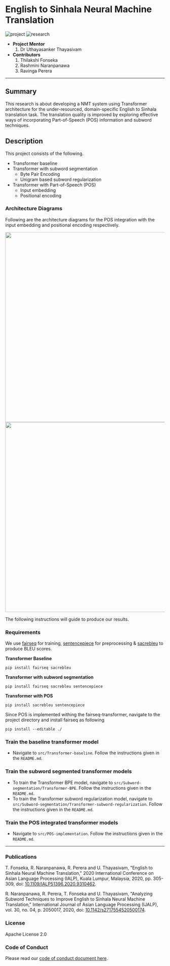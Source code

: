 # English to Sinhala Neural Machine Translation

![project] ![research]



- <b>Project Mentor</b>
    1. Dr Uthayasanker Thayasivam
- <b>Contributors</b>
    1. Thilakshi Fonseka
    2. Rashmini Naranpanawa
    3. Ravinga Perera

---

## Summary

This research is about developing a NMT system using Transformer architecture for the under-resourced, domain-specific English to Sinhala translation task. The translation quality is improved by exploring effective ways of incorporating Part-of-Speech (POS) information and subword techniques.

## Description

This project consists of the following.

- Transformer baseline 
- Transformer with subword segmentation 
    - Byte Pair Encoding
    - Unigram based subword regularization
- Transformer with Part-of-Speech (POS) 
    - Input embedding
    - Positional encoding
    
### Architecture Diagrams

Following are the architecture diagrams for the POS integration with the input embedding and positional encoding respectively.

<p align="center">
<img src="https://github.com/aaivu/aaivu-machine-trans-eng-sin/blob/master/docs/images/Architecture-diagram-pos-integration-input-embedding.jpg" width="600">
<img src="https://github.com/aaivu/aaivu-machine-trans-eng-sin/blob/master/docs/images/Architecture-diagram-pos-integration-positional-encoding.jpg" width="600">
</p>

The following instructions will guide to produce our results. 

### Requirements

We use [fairseq](https://github.com/pytorch/fairseq) for training, [sentencepiece](https://github.com/google/sentencepiece) for preprocessing & [sacrebleu](https://github.com/mjpost/sacrebleu) to produce BLEU scores.

**Transformer Baseline**

```
pip install fairseq sacrebleu 
```

**Transformer with subword segmentation**

```
pip install fairseq sacrebleu sentencepiece
```

**Transformer with POS**

```
pip install sacrebleu sentencepiece
```
Since POS is implemented withing the fairseq-transformer, navigate to the project directory and install fairseq as following

```
pip install --editable ./
```

### Train the baseline transformer model 

- Navigate to `src/Transformer-baseline`. Follow the instructions given in the `README.md`.

### Train the subword segmented transformer models 

- To train the Transformer BPE model, navigate to `src/Subword-segmentation/Transformer-BPE`. Follow the instructions given in the `README.md`.
- To train the Transformer subword regularization model, navigate to `src/Subword-segmentation/Transformer-subword-regularization`. Follow the instructions given in the `README.md`.

### Train the POS integrated transformer models

- Navigate to `src/POS-implementation`. Follow the instructions given in the `README.md`.
---

### Publications

T. Fonseka, R. Naranpanawa, R. Perera and U. Thayasivam, "English to Sinhala Neural Machine Translation," 2020 International Conference on Asian Language Processing (IALP), Kuala Lumpur, Malaysia, 2020, pp. 305-309, doi: [10.1109/IALP51396.2020.9310462](https://doi.org/10.1109/IALP51396.2020.9310462).

R. Naranpanawa, R. Perera, T. Fonseka and U. Thayasivam, "Analyzing Subword Techniques to Improve English to Sinhala Neural Machine Translation," International Journal of Asian Language Processing (IJALP), vol. 30, no. 04, p. 2050017, 2020, doi: [10.1142/s2717554520500174](https://doi.org/10.1142/S2717554520500174).

### License

Apache License 2.0

### Code of Conduct

Please read our [code of conduct document here](https://github.com/aaivu/aaivu-introduction/blob/master/docs/code_of_conduct.md).

[project]: https://img.shields.io/badge/-Project-blue
[research]: https://img.shields.io/badge/-Research-yellowgreen
